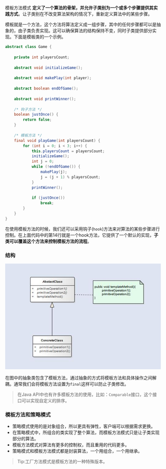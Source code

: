 
模板方法模式 **定义了一个算法的骨架，并允许子类别为一个或多个步骤提供其实践方式**。让子类别在不改变算法架构的情况下，重新定义算法中的某些步骤。

<!--more-->

模板就是一个方法，这个方法将算法定义成一组步骤，其中的任何步骤都可以是抽象的，由子类负责实现。这可以确保算法的结构保持不变，同时子类提供部分实现。下面是模板类的一个示例。

```Java
abstract class Game {

    private int playersCount;

    abstract void initializeGame();

    abstract void makePlay(int player);

    abstract boolean endOfGame();

    abstract void printWinner();

    /* 钩子方法 */
    boolean justOnce() {
        return false;
    }

    /* 模板方法 */
    final void playGame(int playersCount) {
        for (int i = 0; i < 3; i++) {
            this.playersCount = playersCount;
            initializeGame();
            int j = 0;
            while (!endOfGame()) {
                makePlay(j);
                j = (j + 1) % playersCount;
            }
            printWinner();

            if (justOnce())
                break;
        }
    }
}
```

在使用模板方法的时候，我们还可以采用钩子(`hook`)方法来对算法的某些步骤进行控制。在上面代码中的第14行就是一个hook方法，它提供了一个默认的实现，**子类可以覆盖这个方法来控制模板方法的流程**。

### 结构

![](pattern-template.jpg)

在图中的抽象类包含了模板方法，通过抽象的方式将模板方法和具体操作之间解耦。通常我们会将模板方法设置为`final`这样可以防止子类修改。

> 在Java API中也有许多模板方法的使用，比如：`Comparable`接口，这个接口可以实现自定义的排序。

### 模板方法和策略模式

  - 策略模式使用的是对象组合，所以更具有弹性，客户端可以根据需求更换。
  - 在策略模式中，所组合的类实现了整个算法，而模板方法模式只是让子类实现部分的算法。
  - 模板方法模式对算法有更多的控制权，而且重用的代码更多。
  - 策略模式和模板方法模式都是封装算法，一个用组合，一个用继承。

> Tip:工厂方法模式是模板方法的一种特殊版本。
